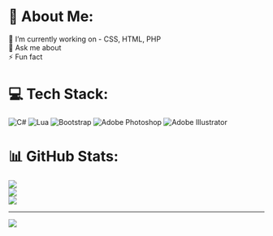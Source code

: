 # 💫 About Me:
🔭 I’m currently working on - CSS, HTML, PHP<br>💬 Ask me about<br>⚡ Fun fact


# 💻 Tech Stack:
![C#](https://img.shields.io/badge/c%23-%23239120.svg?style=for-the-badge&logo=c-sharp&logoColor=white) ![Lua](https://img.shields.io/badge/lua-%232C2D72.svg?style=for-the-badge&logo=lua&logoColor=white) ![Bootstrap](https://img.shields.io/badge/bootstrap-%23563D7C.svg?style=for-the-badge&logo=bootstrap&logoColor=white) ![Adobe Photoshop](https://img.shields.io/badge/adobephotoshop-%2331A8FF.svg?style=for-the-badge&logo=adobephotoshop&logoColor=white) ![Adobe Illustrator](https://img.shields.io/badge/adobeillustrator-%23FF9A00.svg?style=for-the-badge&logo=adobeillustrator&logoColor=white)
# 📊 GitHub Stats:
![](https://github-readme-stats.vercel.app/api?username=electr1cc&theme=dark&hide_border=true&include_all_commits=false&count_private=false)<br/>
![](https://github-readme-streak-stats.herokuapp.com/?user=electr1cc&theme=dark&hide_border=true)<br/>
![](https://github-readme-stats.vercel.app/api/top-langs/?username=electr1cc&theme=dark&hide_border=true&include_all_commits=false&count_private=false&layout=compact)

---
[![](https://visitcount.itsvg.in/api?id=electr1cc&icon=0&color=0)](https://visitcount.itsvg.in)

<!-- Proudly created with GPRM ( https://gprm.itsvg.in ) -->
